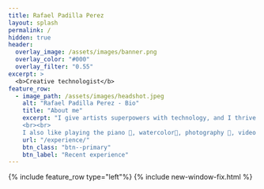 ```yaml
---
title: Rafael Padilla Perez
layout: splash
permalink: /
hidden: true
header:
  overlay_image: /assets/images/banner.png
  overlay_color: "#000"
  overlay_filter: "0.55"
excerpt: >
  <b>Creative technologist</b>
feature_row:
  - image_path: /assets/images/headshot.jpeg
    alt: "Rafael Padilla Perez - Bio"
    title: "About me"
    excerpt: "I give artists superpowers with technology, and I thrive from pushing the boundaries of what we think we can do with it. If someone dreams it, I'll find a way to put it on a screen so it can make many people happy. As a famous studio says: <br><br><i>'The art challenges the technology, and the technology inspires the art!'</i>
    <br><br>
    I also like playing the piano 🎹, watercolor🎨, photography 📸, video games, and film (especially animated!) 🎬."
    url: "/experience/"
    btn_class: "btn--primary"
    btn_label: "Recent experience"
---
```


{% include feature_row type="left"%}
{% include new-window-fix.html %}
